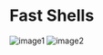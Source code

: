 # Fast Shells

![image1](https://cdn.discordapp.com/attachments/899410281229344918/1025415355788689428/unknown.png)
![image2](https://cdn.discordapp.com/attachments/899410281229344918/1025415452169617509/unknown.png)

